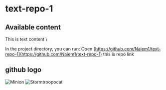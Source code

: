 # text-repo-1

## Available content
This is text content \

In the project directory, you can run:
Open [https://github.com/Naiem1/text-repo-1](https://github.com/Naiem1/text-repo-1) this is repo link

## github logo

![Minion](https://octodex.github.com/images/minion.png)
![Stormtroopocat](https://octodex.github.com/images/stormtroopocat.jpg "The Stormtroopocat") 